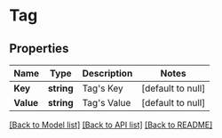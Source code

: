 # Tag

## Properties
Name | Type | Description | Notes
------------ | ------------- | ------------- | -------------
**Key** | **string** | Tag&#39;s Key | [default to null]
**Value** | **string** | Tag&#39;s Value | [default to null]

[[Back to Model list]](../README.md#documentation-for-models) [[Back to API list]](../README.md#documentation-for-api-endpoints) [[Back to README]](../README.md)


